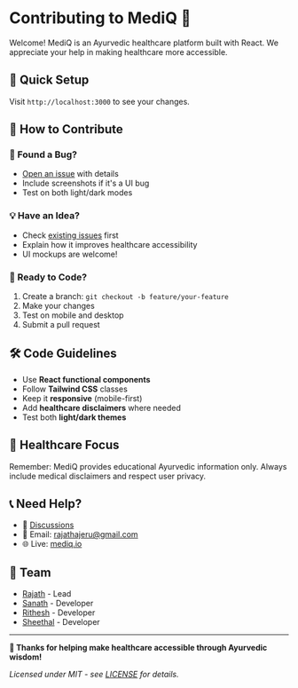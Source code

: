 # Contributing to MediQ 🏥

Welcome! MediQ is an Ayurvedic healthcare platform built with React. We appreciate your help in making healthcare more accessible.

## 🚀 Quick Setup


Visit `http://localhost:3000` to see your changes.

## 🎯 How to Contribute

### 🐛 Found a Bug?
- [Open an issue](https://github.com/Rajath2005/mediq.io/issues/new) with details
- Include screenshots if it's a UI bug
- Test on both light/dark modes

### 💡 Have an Idea?
- Check [existing issues](https://github.com/Rajath2005/mediq.io/issues) first
- Explain how it improves healthcare accessibility
- UI mockups are welcome!

### 🔧 Ready to Code?
1. Create a branch: `git checkout -b feature/your-feature`
2. Make your changes
3. Test on mobile and desktop
4. Submit a pull request

## 🛠️ Code Guidelines

- Use **React functional components**
- Follow **Tailwind CSS** classes
- Keep it **responsive** (mobile-first)
- Add **healthcare disclaimers** where needed
- Test both **light/dark themes**

## 🏥 Healthcare Focus

Remember: MediQ provides educational Ayurvedic information only. Always include medical disclaimers and respect user privacy.

## 📞 Need Help?

- 💬 [Discussions](https://github.com/Rajath2005/mediq.io/discussions)
- 📧 Email: rajathajeru@gmail.com
- 🌐 Live: [mediq.io](https://rajath2005.github.io/mediq.io/)

## 👥 Team

- [Rajath](https://github.com/Rajath2005) - Lead
- [Sanath](https://github.com/Sanath00007) - Developer  
- [Rithesh](https://github.com/Rithesh0115) - Developer
- [Sheethal](https://github.com/Sheethal-2005) - Developer

---

**🙏 Thanks for helping make healthcare accessible through Ayurvedic wisdom!**

*Licensed under MIT - see [LICENSE](LICENSE) for details.*
